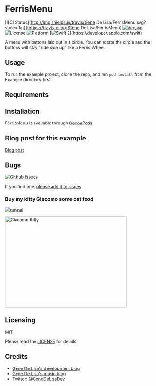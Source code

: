 # FerrisMenu

[![CI Status](http://img.shields.io/travis/Gene De Lisa/FerrisMenu.svg?style=flat)](https://travis-ci.org/Gene De Lisa/FerrisMenu)
[![Version](https://img.shields.io/cocoapods/v/FerrisMenu.svg?style=flat)](http://cocoapods.org/pods/FerrisMenu)
[![License](https://img.shields.io/cocoapods/l/FerrisMenu.svg?style=flat)](http://cocoapods.org/pods/FerrisMenu)
[![Platform](https://img.shields.io/cocoapods/p/FerrisMenu.svg?style=flat)](http://cocoapods.org/pods/FerrisMenu)
[![Swift 2](https://img.shields.io/badge/swift2.2-compatible-4BC51D.svg?style=flat")](https://developer.apple.com/swift)


A menu with buttons laid out in a circle. You can rotate the circle and the buttons will stay "ride side up" like
a Ferris Wheel.

## Usage

To run the example project, clone the repo, and run `pod install` from the Example directory first.

## Requirements

## Installation

FerrisMenu is available through [CocoaPods](http://cocoapods.org). 


## Blog post for this example.


[Blog post](http://www.rockhoppertech.com/blog/)


## Bugs


[![GitHub issues](https://img.shields.io/github/issues/genedelisa/FerrisMenu.svg)](https://github.com/genedelisa/FerrisMenu/issues)

If you find one, [please add it to issues](https://github.com/genedelisa/FerrisMenu/issues)



### Buy my kitty Giacomo some cat food

[![paypal](https://www.paypalobjects.com/en_US/i/btn/btn_donate_SM.gif)](https://www.paypal.com/cgi-bin/webscr?cmd=_donations&business=F5KE9Z29MH8YQ&bnP-DonationsBF:btn_donate_SM.gif:NonHosted)

<img src="http://www.rockhoppertech.com/blog/wp-content/uploads/2015/05/IMG_0657.png" alt="Giacomo Kitty" width="400" height="300">

## Licensing

[MIT](https://en.wikipedia.org/wiki/MIT_License)

Please read the [LICENSE](LICENSE) for details.

## Credits

*	[Gene De Lisa's development blog](http://rockhoppertech.com/blog/)
*	[Gene De Lisa's music blog](http://genedelisa.com/)
*   Twitter: [@GeneDeLisaDev](http://twitter.com/genedelisadev)
